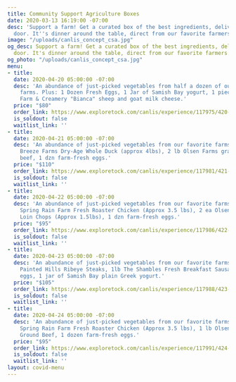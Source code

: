 ```yaml
---
title: Community Support Agriculture Boxes
date: 2020-03-13 16:19:00 -07:00
desc: 'Support a farm! Get a curated box of the best ingredients, delivered to your
  door. It''s dinner around the table, direct from our favorite farmers. '
image: "/uploads/canlis_concept_csa.jpg"
og_desc: Support a farm! Get a curated box of the best ingredients, delivered to your
  door. It's dinner around the table, direct from our favorite farmers.
og_photo: "/uploads/canlis_concept_csa.jpg"
menu:
- title:
  date: 2020-04-20 05:00:00 -07:00
  desc: 'An abundance of just-picked vegetables from half a dozen of our favorite
    farms. Plus: 1 Dozen Fresh Eggs, 1 Jar of Samish Bay yogurt, 1 piece of Tieton
    Farm & Creamery "Bianca" sheep and goat milk cheese.'
  price: "$80"
  order_link: https://www.exploretock.com/canlis/experience/117975/420-monday-csa-box-just-veggies-dairy?date=2020-04-20&size=1&time=19%3A00
  is_soldout: false
  waitlist_link: ''
- title:
  date: 2020-04-21 05:00:00 -07:00
  desc: 'An abundance of just-picked vegetables from our favorite farms. Plus: 1 Sea
    Breeze Farms Dry-Age Whole Duck (approx 4lbs), 2 lb Olsen Farms grass-fed ground
    beef, 1 dzn farm-fresh eggs.'
  price: "$110"
  order_link: https://www.exploretock.com/canlis/experience/117981/421-tuesday-csa-box?date=2020-04-21&size=1&time=19%3A00
  is_soldout: false
  waitlist_link: ''
- title:
  date: 2020-04-22 05:00:00 -07:00
  desc: 'An abundance of just-picked vegetables from our favorite farms. Plus: 1 ea
    Spring Rain Farm Fresh Roaster Chicken (Approx 3.5 lbs), 2 ea Olsen Farms Pork
    Loin Chops (Approx 1.5lbs), 1 dzn farm-fresh eggs.'
  price: "$95"
  order_link: https://www.exploretock.com/canlis/experience/117986/422-wednesday-csa-box?date=2020-04-22&size=1&time=19%3A00
  is_soldout: false
  waitlist_link: ''
- title:
  date: 2020-04-23 05:00:00 -07:00
  desc: 'An abundance of just-picked vegetables from our favorite farms. Plus: 2 ea
    Painted Hills Ribeye Steaks, 1lb The Shambles Fresh Breakfast Sausage, 1 dzn farm-fresh
    eggs, 1 jar of Samish Bay plain Greek yogurt.'
  price: "$105"
  order_link: https://www.exploretock.com/canlis/experience/117988/423-thursday-csa-box?date=2020-04-23&size=1&time=19%3A00
  is_soldout: false
  waitlist_link: ''
- title:
  date: 2020-04-24 05:00:00 -07:00
  desc: 'An abundance of just-picked vegetables from our favorite farms. Plus: 1 ea
    Spring Rain Farm Fresh Roaster Chicken (Approx 3.5 lbs), 1 lb Olsen Farms grass-fed
    Ground Beef, 1 dozen farm-fresh eggs.'
  price: "$95"
  order_link: https://www.exploretock.com/canlis/experience/117991/424-friday-csa-box?date=2020-04-24&size=1&time=19%3A00
  is_soldout: false
  waitlist_link: ''
layout: covid-menu
---
```



